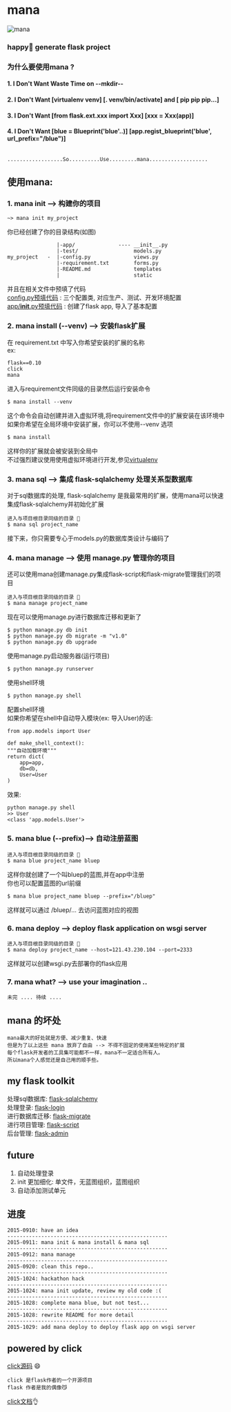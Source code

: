mana
===
![mana](http://7xj431.com1.z0.glb.clouddn.com/images.jpeg)
### happy🍺 generate flask project

### 为什么要使用mana ?
#### 1. I Don't Want Waste Time on --mkdir--
#### 2. I Don't Want [virtualenv venv] [. venv/bin/activate] and [ pip pip pip...]
#### 3. I Don't Want [from flask.ext.xxx import Xxx] [xxx = Xxx(app)]
#### 4. I Don't Want [blue = Blueprint('blue'..)] [app.regist_blueprint('blue', url_prefix="/blue")]

            ..................So..........Use.........mana...................


## 使用mana:
### 1. mana init --> 构建你的项目

    ~> mana init my_project

你已经创建了你的目录结构(如图)<br/>

                    |-app/              ---- __init__.py
                    |-test/                  models.py
    my_project   -  |-config.py              views.py
                    |-requirement.txt        forms.py
                    |-README.md              templates
                    |                        static

并且在相关文件中预填了代码<br/>
[config.py预填代码](https://github.com/neo1218/mana/blob/master/examples/GoodIdea/config.py) : 三个配置类, 对应生产、测试、开发环境配置 <br/>
[app/__init__.py预填代码](https://github.com/neo1218/mana/blob/master/examples/GoodIdea/app/__init__.py) : 创建了flask app, 导入了基本配置

### 2. mana install (--venv) --> 安装flask扩展
在 requirement.txt 中写入你希望安装的扩展的名称 <br/>
ex:

    flask==0.10
    click
    mana

进入与requirement文件同级的目录然后运行安装命令

    $ mana install --venv

这个命令会自动创建并进入虚拟环境,将requirement文件中的扩展安装在该环境中<br/>
如果你希望在全局环境中安装扩展，你可以不使用--venv 选项

    $ mana install

这样你的扩展就会被安装到全局中<br/>
不过强烈建议使用使用虚拟环境进行开发,参见[virtualenv](http://docs.jinkan.org/docs/flask/installation.html#virtualenv) <br/>


### 3. mana sql --> 集成 flask-sqlalchemy 处理关系型数据库
对于sql数据库的处理, flask-sqlalchemy 是我最常用的扩展，使用mana可以快速集成flask-sqlalchemy并初始化扩展

    进入与项目根目录同级的目录 🍺
    $ mana sql project_name

接下来，你只需要专心于models.py的数据库类设计与编码了<br/>


### 4. mana manage --> 使用 manage.py 管理你的项目
还可以使用mana创建manage.py集成flask-script和flask-migrate管理我们的项目

    进入与项目根目录同级的目录 🍺
    $ mana manage project_name

现在可以使用manage.py进行数据库迁移和更新了

    $ python manage.py db init
    $ python manage.py db migrate -m "v1.0"
    $ python manage.py db upgrade

使用manage.py启动服务器(运行项目)

    $ python manage.py runserver

使用shell环境

    $ python manage.py shell

配置shell环境 <br/>
如果你希望在shell中自动导入模块(ex: 导入User)的话:

    from app.models import User

    def make_shell_context():
    """自动加载环境"""
    return dict(
        app=app,
        db=db,
        User=User
    )

效果:

    python manage.py shell
    >> User
    <class 'app.models.User'>

### 5. mana blue (--prefix)--> 自动注册蓝图

    进入与项目根目录同级的目录 🍺
    $ mana blue project_name bluep

这样你就创建了一个叫bluep的蓝图,并在app中注册 <br/>
你也可以配置蓝图的url前缀

    $ mana blue project_name bluep --prefix="/bluep"

这样就可以通过 /bluep/... 去访问蓝图对应的视图

### 6. mana deploy --> deploy flask application on wsgi server

    进入与项目根目录同级的目录 🍺
    $ mana deploy project_name --host=121.43.230.104 --port=2333

这样就可以创建wsgi.py去部署你的flask应用

### 7. mana what? --> use your imagination ..

    未完 .... 待续 ....

## mana 的坏处

    mana最大的好处就是方便、减少重复、快速
    但是为了以上这些 mana 放弃了自由 --> 不得不固定的使用某些特定的扩展
    每个flask开发者的工具集可能都不一样，mana不一定适合所有人。
    所以mana个人感觉还是自己用的顺手些。


## my flask toolkit
处理sql数据库: [flask-sqlalchemy](https://github.com/mitsuhiko/flask-sqlalchemy)<br/>
处理登录: [flask-login](https://github.com/maxcountryman/flask-login)<br/>
进行数据库迁移: [flask-migrate](https://github.com/miguelgrinberg/Flask-Migrate)<br/>
进行项目管理: [flask-script](https://github.com/smurfix/flask-script)<br/>
后台管理: [flask-admin](https://github.com/flask-admin/flask-admin)<br/>


## future
1. 自动处理登录<br/>
2. init 更加细化: 单文件，无蓝图组织，蓝图组织<br/>
3. 自动添加测试单元<br/>


## 进度

	2015-0910: have an idea
	----------------------------------------------------
	2015-0911: mana init & mana install & mana sql
	----------------------------------------------------
	2015-0912: mana manage
	----------------------------------------------------
	2015-0920: clean this repo..
	----------------------------------------------------
	2015-1024: hackathon hack
	----------------------------------------------------
	2015-1024: mana init update, review my old code :(
    ----------------------------------------------------
    2015-1028: complete mana blue, but not test...
    ----------------------------------------------------
    2015-1028: rewrite README for more detail
    ----------------------------------------------------
    2015-1029: add mana deploy to deploy flask app on wsgi server



## powered by click
[click源码](https://github.com/mitsuhiko/click) 😄  <br/>

    click 是flask作者的一个开源项目
    flask 作者是我的偶像😼

[click文档](http://click.pocoo.org/5/)👌 <br/>
